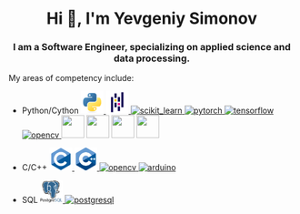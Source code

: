 <h1 align="center">Hi 👋, I'm Yevgeniy Simonov</h1>
<h3 align="center">I am a Software Engineer, specializing on applied science and data processing. </h3>

My areas of competency include:
- Python/Cython <a href="https://www.python.org" target="_blank" rel="noreferrer"> <img src="https://raw.githubusercontent.com/devicons/devicon/master/icons/python/python-original.svg" alt="python" width="40" height="40"/> </a> <a href="https://pandas.pydata.org/" target="_blank" rel="noreferrer"> <img src="https://raw.githubusercontent.com/devicons/devicon/2ae2a900d2f041da66e950e4d48052658d850630/icons/pandas/pandas-original.svg" alt="pandas" width="40" height="40"/> </a> <a href="https://scikit-learn.org/" target="_blank" rel="noreferrer"> <img src="https://upload.wikimedia.org/wikipedia/commons/0/05/Scikit_learn_logo_small.svg" alt="scikit_learn" width="40" height="40"/> </a> <a href="https://pytorch.org/" target="_blank" rel="noreferrer"> <img src="https://www.vectorlogo.zone/logos/pytorch/pytorch-icon.svg" alt="pytorch" width="40" height="40"/> </a> <a href="https://www.tensorflow.org" target="_blank" rel="noreferrer"> <img src="https://www.vectorlogo.zone/logos/tensorflow/tensorflow-icon.svg" alt="tensorflow" width="40" height="40"/> </a> <a href="https://opencv.org/" target="_blank" rel="noreferrer"> <img src="https://www.vectorlogo.zone/logos/opencv/opencv-icon.svg" alt="opencv" width="40" height="40"/> </a> <a href="https://docs.pytest.org/en/7.1.x/" target="_blank" rel="noreferrer"><img src="https://docs.pytest.org/en/7.1.x/_static/pytest_logo_curves.svg" width="40" height="40"/></a> <a href="https://numpy.org/doc/stable/reference/index.html#reference" target="_blank" rel="noreferrer"><img src="https://numpy.org/doc/stable/_static/numpylogo.svg" width="40" height="40"/></a> <a href="https://matplotlib.org/stable/api/index" target="_blank" rel="noreferrer"><img src="https://matplotlib.org/stable/_static/logo2.svg" width="40" height="40"/></a> <a href="https://docs.aiohttp.org/en/stable/client.html" target="_blank" rel="noreferrer"><img src="https://docs.aiohttp.org/en/stable/_static/aiohttp-plain.svg" width="40" height="40"/></a>

- C/C++ <a href="https://www.cprogramming.com/" target="_blank" rel="noreferrer"> <img src="https://raw.githubusercontent.com/devicons/devicon/master/icons/c/c-original.svg" alt="c" width="40" height="40"/> </a> <a href="https://www.w3schools.com/cpp/" target="_blank" rel="noreferrer"> <img src="https://raw.githubusercontent.com/devicons/devicon/master/icons/cplusplus/cplusplus-original.svg" alt="cplusplus" width="40" height="40"/> </a> <a href="https://opencv.org/" target="_blank" rel="noreferrer"> <img src="https://www.vectorlogo.zone/logos/opencv/opencv-icon.svg" alt="opencv" width="40" height="40"/> </a> <a href="https://www.arduino.cc/" target="_blank" rel="noreferrer"> <img src="https://cdn.worldvectorlogo.com/logos/arduino-1.svg" alt="arduino" width="40" height="40"/> </a>

- SQL <a href="https://www.postgresql.org" target="_blank" rel="noreferrer"> <img src="https://raw.githubusercontent.com/devicons/devicon/master/icons/postgresql/postgresql-original-wordmark.svg" alt="postgresql" width="40" height="40"/> </a> <a href="https://www.sqlite.org/docs.html" target="_blank" rel="noreferrer"> <img src="https://www.sqlite.org/images/sqlite370_banner.gif" alt="postgresql" width="80" height="40"/> </a>

<p align="left">
</p>
